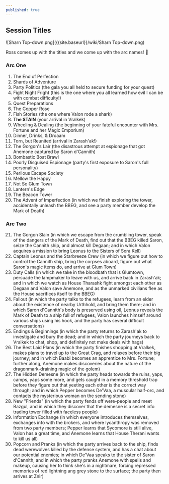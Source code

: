 ```yaml
---
published: true
---
```

## Session Titles

![Sharn Top-down.png]({{site.baseurl}}/wiki/Sharn Top-down.png)

Ross comes up with the titles and we come up with the arc names! 🌟

### Arc One

1. The End of Perfection
2. Shards of Adventure
3. Party Politics (the gala you all held to secure funding for your quest)
4. Fight Night Fright (this is the one where you all learned how evil I can be with combat difficulty!)
5. Quest Preparations
6. The Copper Rose
7. Fish Stories (the one where Valon rode a shark)
8. **The STAIN** (your arrival in Vralkek)
9. Wheeling & Dealing (the beginning of your fateful encounter with Mrs. Fortune and her Magic Emporium)
10. Dinner, Drinks, & Droaam
11. Torn, but Reunited (arrival in Zarash'ak!)
12. The Gorgon's Lair (the disastrous attempt at espionage that got Anemone captured by Saron d'Cannith)
13. Bombastic Boat Brawl
14. Poorly Disguised Espionage (party's first exposure to Saron's full personality)
15. Perilous Escape Society
16. Mellow the Happy
17. Not So Glum Town
18. Lantern's Edge
19. The Beacon Tower
20. The Advent of Imperfection (in which we finish exploring the tower, accidentally unleash the BBEG, and see a party member develop the Mark of Death)

### Arc Two

21. The Gorgon Slain (in which we escape from the crumbling tower, speak of the dangers of the Mark of Death, find out that the BBEG killed Saron, seize the Cannith ship, and almost kill Degaan; and in which Valon acquires a mission to bring Leonus to the Sisters of Sora Kell)
22. Captain Leonus and the Starbreeze Crew (in which we figure out how to control the Cannith ship, bring the corpses aboard, figure out what Saron's magic items do, and arrive at Glum Town)
23. Duty Calls (in which we take in the bloodbath that is Glumtown, persuade the lampmaker to leave with us, and arrive back in Zarash'ak; and in which we watch as House Tharashk fight amongst each other as Degaan and Valon save Anemone, and as the unmarked civilians flee as the House sacrifices itself to the BBEG)
24. Fallout (in which the party talks to the refugees, learn from an elder about the existence of nearby Urthhold, and bring them there; and in which Saron d'Cannith's body is preserved using oil, Leonus reveals the Mark of Death to a ship full of refugees, Valon launches himself around various ships using his hook, and the party has several difficult conversations)
25. Endings & Beginnings (in which the party returns to Zarash'ak to investigate and bury the dead; and in which the party journeys back to Vralkek to chat, shop, and definitely not make deals with hags)
26. The Best Laid Plans (in which the party finishes shopping at Vralkek, makes plans to travel up to the Great Crag, and relaxes before their big journey; and in which Baabi becomes an apprentice to Mrs. Fortune; further along, Anemone makes discoveries about the nature of the dragonmark-draining magic of the golem)
27. The Hidden Demesne (in which the party heads towards the ruins, yaps, camps, yaps some more, and gets caught in a memory threshold trap before they figure out that yeeting each other is the correct way through; and in which Pepper becomes De'Vaa, a muscular half-orc, and contacts the mysterious woman on the sending stone)
28. New "Friends" (in which the party fends off were-people and meet Bazgul, and in which they discover that the demesne is a secret info trading tower filled with faceless people)
29. Information Exchange (in which everyone introduces themselves, exchanges info with the brokers, and where lycanthropy was removed from two party members; Pepper learns that Sycomore is still alive, Valon has a great time, and Anemone learns that House Therani wants to kill us all)
20. Popcorn and Pranks (in which the party arrives back to the ship, finds dead werewolves killed by the defense system, and has a chat about our potential enemies; in which De'Vaa speaks to the sister of Saron d'Cannith; and in which the party pranks Anemone with spells and makeup, causing her to think she's in a nightmare, forcing repressed memories of red lightning ang grey stone to the surface; the party then arrives at Znir)
